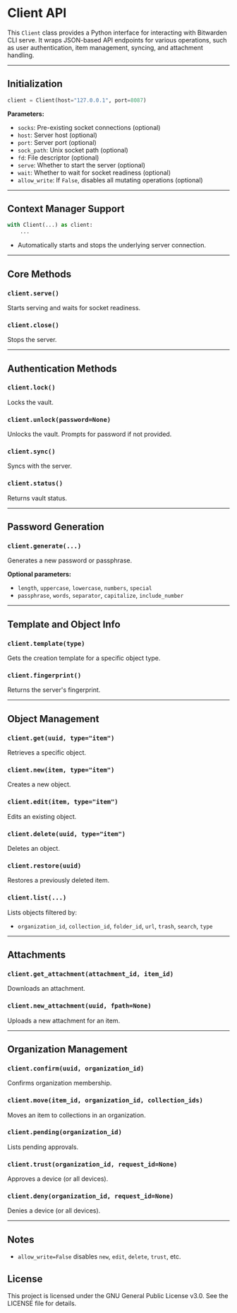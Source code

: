 # Client API

This `Client` class provides a Python interface for interacting with Bitwarden CLI serve. It wraps JSON-based API endpoints for various operations, such as user authentication, item management, syncing, and attachment handling.

---

## Initialization

```python
client = Client(host="127.0.0.1", port=8087)
```

**Parameters:**
- `socks`: Pre-existing socket connections (optional)
- `host`: Server host (optional)
- `port`: Server port (optional)
- `sock_path`: Unix socket path (optional)
- `fd`: File descriptor (optional)
- `serve`: Whether to start the server (optional)
- `wait`: Whether to wait for socket readiness (optional)
- `allow_write`: If `False`, disables all mutating operations (optional)

---

## Context Manager Support

```python
with Client(...) as client:
    ...
```
- Automatically starts and stops the underlying server connection.

---

## Core Methods

### `client.serve()`
Starts serving and waits for socket readiness.

### `client.close()`
Stops the server.

---

## Authentication Methods

### `client.lock()`
Locks the vault.

### `client.unlock(password=None)`
Unlocks the vault. Prompts for password if not provided.

### `client.sync()`
Syncs with the server.

### `client.status()`
Returns vault status.

---

## Password Generation

### `client.generate(...)`
Generates a new password or passphrase.

**Optional parameters:**
- `length`, `uppercase`, `lowercase`, `numbers`, `special`
- `passphrase`, `words`, `separator`, `capitalize`, `include_number`

---

## Template and Object Info

### `client.template(type)`
Gets the creation template for a specific object type.

### `client.fingerprint()`
Returns the server's fingerprint.

---

## Object Management

### `client.get(uuid, type="item")`
Retrieves a specific object.

### `client.new(item, type="item")`
Creates a new object.

### `client.edit(item, type="item")`
Edits an existing object.

### `client.delete(uuid, type="item")`
Deletes an object.

### `client.restore(uuid)`
Restores a previously deleted item.

### `client.list(...)`
Lists objects filtered by:
- `organization_id`, `collection_id`, `folder_id`, `url`, `trash`, `search`, `type`

---

## Attachments

### `client.get_attachment(attachment_id, item_id)`
Downloads an attachment.

### `client.new_attachment(uuid, fpath=None)`
Uploads a new attachment for an item.

---

## Organization Management

### `client.confirm(uuid, organization_id)`
Confirms organization membership.

### `client.move(item_id, organization_id, collection_ids)`
Moves an item to collections in an organization.

### `client.pending(organization_id)`
Lists pending approvals.

### `client.trust(organization_id, request_id=None)`
Approves a device (or all devices).

### `client.deny(organization_id, request_id=None)`
Denies a device (or all devices).

---

## Notes
- `allow_write=False` disables `new`, `edit`, `delete`, `trust`, etc.

## License

This project is licensed under the GNU General Public License v3.0. See the LICENSE file for details.

